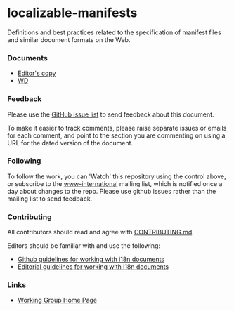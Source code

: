 # localizable-manifests
Definitions and best practices related to the specification of manifest files and similar document formats on the Web.

### Documents
- [Editor's copy](https://w3c.github.io/localizable-manifests/)
- [WD](https://www.w3.org/TR/localizable-manifests/)

### Feedback
Please use the [GitHub issue list](https://github.com/w3c/localizable-manifests/issues) to send feedback about this document.

To make it easier to track comments, please raise separate issues or emails for each comment, and point to the section you are commenting on  using a URL for the dated version of the document.

### Following
To follow the work, you can 'Watch' this repository using the control above, or subscribe to the [www-international](https://lists.w3.org/Archives/Public/www-international/) mailing list, which is notified once a day about changes to the repo. Please use github issues rather than the mailing list to send feedback.

### Contributing

All contributors should read and agree with [CONTRIBUTING.md](https://github.com/w3c/localizable-manifests/blob/gh-pages/CONTRIBUTING.md).

Editors should be familiar with and use the following:

- [Github guidelines for working with i18n documents](https://w3c.github.io/i18n-activity/guidelines/github)
- [Editorial guidelines for working with i18n documents](https://w3c.github.io/i18n-activity/guidelines/editing)

### Links
- [Working Group Home Page](https://w3c.github.io/i18n-activity/i18n-wg/)

